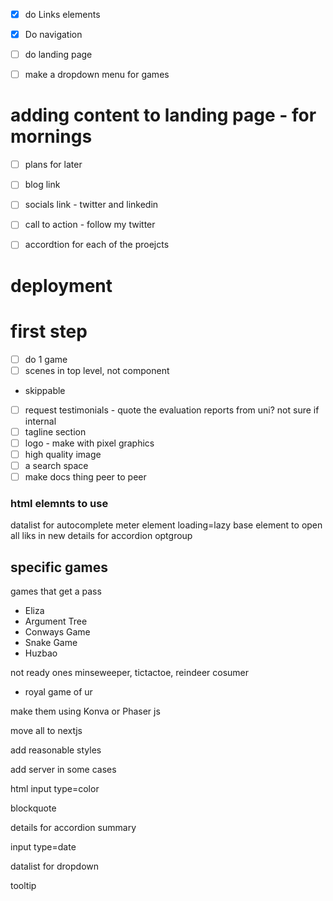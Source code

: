 


- [x] do Links elements
- [x] Do navigation
- [ ] do landing page

- [ ] make a dropdown menu for games 

# adding content to landing page - for mornings
  - [ ] plans for later
  - [ ] blog link
  - [ ] socials link - twitter and linkedin
  - [ ] call to action  - follow my twitter

  - [ ] accordtion for each of the proejcts

# deployment

# first step
- [ ] do 1 game 
- [ ] scenes in top level, not component

- skippable
- [ ] request testimonials - quote the evaluation reports from uni? not sure if internal 
- [ ] tagline section
- [ ] logo - make with pixel graphics
- [ ] high quality image
- [ ] a search space
- [ ] make docs thing peer to peer

### html elemnts to use
datalist for autocomplete
meter element
loading=lazy
base element to open all liks in new 
details for accordion
optgroup


## specific games

games that get a pass
- Eliza
- Argument Tree
- Conways Game
- Snake Game
- Huzbao


not ready ones
minseweeper, tictactoe, reindeer cosumer
- royal game of ur

make them using Konva or Phaser js

move all to nextjs

add reasonable styles

add server in some cases


html input type=color

blockquote 

details for accordion
summary

input type=date


datalist for dropdown

tooltip